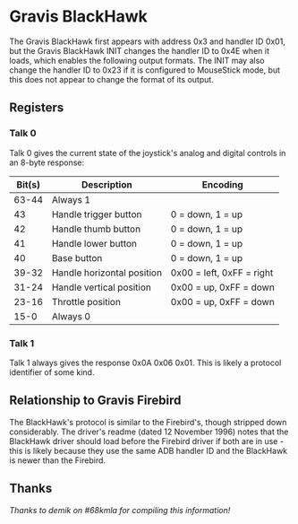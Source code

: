 # Gravis BlackHawk

The Gravis BlackHawk first appears with address 0x3 and handler ID 0x01, but the Gravis BlackHawk INIT changes the handler ID to 0x4E when it loads, which enables the following output formats.  The INIT may also change the handler ID to 0x23 if it is configured to MouseStick mode, but this does not appear to change the format of its output.


## Registers

### Talk 0

Talk 0 gives the current state of the joystick's analog and digital controls in an 8-byte response:

| Bit(s) | Description                      | Encoding                     |
| ------ | -------------------------------- | ---------------------------- |
| 63-44  | Always 1                         |                              |
| 43     | Handle trigger button            | 0 = down, 1 = up             |
| 42     | Handle thumb button              | 0 = down, 1 = up             |
| 41     | Handle lower button              | 0 = down, 1 = up             |
| 40     | Base button                      | 0 = down, 1 = up             |
| 39-32  | Handle horizontal position       | 0x00 = left, 0xFF = right    |
| 31-24  | Handle vertical position         | 0x00 = up, 0xFF = down       |
| 23-16  | Throttle position                | 0x00 = up, 0xFF = down       |
| 15-0   | Always 0                         |                              |


### Talk 1

Talk 1 always gives the response 0x0A 0x06 0x01.  This is likely a protocol identifier of some kind.


## Relationship to Gravis Firebird

The BlackHawk's protocol is similar to the Firebird's, though stripped down considerably.  The driver's readme (dated 12 November 1996) notes that the BlackHawk driver should load before the Firebird driver if both are in use - this is likely because they use the same ADB handler ID and the BlackHawk is newer than the Firebird.


## Thanks

*Thanks to demik on #68kmla for compiling this information!*
